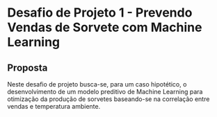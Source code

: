 # Desafio de Projeto 1 - Prevendo Vendas de Sorvete com Machine Learning

## Proposta
Neste desafio de projeto busca-se, para um caso hipotético, o desenvolvimento de um modelo preditivo de Machine Learning para otimização da produção de sorvetes baseando-se na correlação entre vendas e temperatura ambiente.

